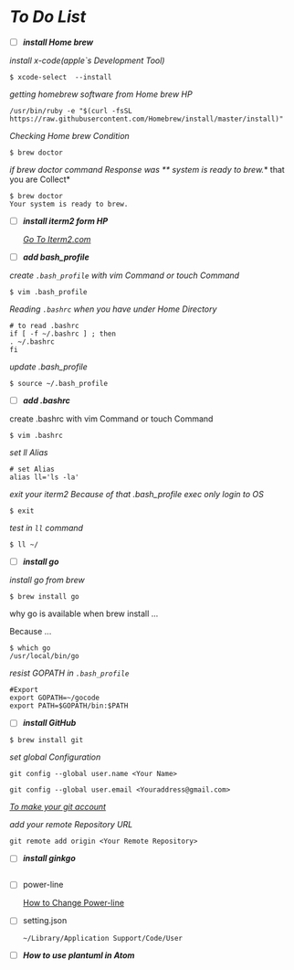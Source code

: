 # *To Do List*

 - [ ] ***install Home brew***

  *install x-code(apple`s Development Tool)*

  ```
  $ xcode-select  --install
  ```

  *getting homebrew software from Home brew HP*
   ```
   /usr/bin/ruby -e "$(curl -fsSL https://raw.githubusercontent.com/Homebrew/install/master/install)"
  ```
  *Checking Home brew Condition*
  ```
  $ brew doctor
  ```
  *if brew doctor command Response was ** system is ready to brew.** that you are Collect*

  ```
  $ brew doctor
  Your system is ready to brew.
  ```
 - [ ] ***install iterm2 form HP***

      [*Go To Iterm2.com*](https://www.iterm2.com/)

 - [ ] ***add bash_profile***

 *create `.bash_profile` with vim Command or touch Command*
   ```
   $ vim .bash_profile
   ```
 *Reading `.bashrc` when you have under Home Directory*

  ```
  # to read .bashrc
  if [ -f ~/.bashrc ] ; then
  . ~/.bashrc
  fi
  ```
  *update .bash_profile*

  ```
  $ source ~/.bash_profile
  ```

 - [ ] ***add .bashrc***

 create .bashrc with vim Command or touch Command

 ```
 $ vim .bashrc
 ```
 *set ll Alias*

 ```
 # set Alias
 alias ll='ls -la'
 ```

 *exit your iterm2 Because of that .bash_profile exec only login to OS*

 ```
 $ exit
 ```

 *test in `ll` command*

 ```
 $ ll ~/
 ```

 - [ ] ***install go***

 *install go from brew*

 ```
 $ brew install go
 ```

 why go is available when brew install ...

 Because ...

 ```
 $ which go
 /usr/local/bin/go
 ```

 *resist GOPATH in `.bash_profile`*

 ```
 #Export
 export GOPATH=~/gocode
 export PATH=$GOPATH/bin:$PATH
 ```

 - [ ] ***install GitHub***

  ```
  $ brew install git
  ```
  *set global Configuration*
  ```
  git config --global user.name <Your Name>
  ```
  ```
  git config --global user.email <Youraddress@gmail.com>
  ```

  [*To make your git account*](https://github.com/)

  *add your remote Repository URL*

  ```
  git remote add origin <Your Remote Repository>
  ```

- [ ] ***install ginkgo***

  ```

  ```

- [ ] power-line

  [How to Change Power-line](https://choco-late3.hatenablog.com/entry/2018/03/05/185756)


- [ ] setting.json

  ```
  ~/Library/Application Support/Code/User
  ```

- [ ] ***How to use plantuml in Atom***
